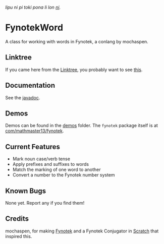 *lipu ni pi toki pona li lon [ni](OLUKIN.md).*

# FynotekWord
A class for working with words in Fynotek, a conlang by mochaspen.

## Linktree
If you came here from the [Linktree](https://linktr.ee/fynotek "Fynotek Resources"), you probably want to see [this](https://mathmaster13.github.io/FynotekWord/linktree/linktree.html).

## Documentation
See the [javadoc](https://mathmaster13.github.io/FynotekWord/overview-tree.html).

## Demos
Demos can be found in the [demos](demos) folder. The `fynotek` package itself is at [com/mathmaster13/fynotek](com/mathmaster13/fynotek).

## Current Features
- Mark noun case/verb tense
- Apply prefixes and suffixes to words
- Match the marking of one word to another
- Convert a number to the Fynotek number system

## Known Bugs
None yet. Report any if you find them!

## Credits
mochaspen, for making [Fynotek](https://linktr.ee/fynotek "Fynotek Resources") and a Fynotek Conjugator in [Scratch](https://scratch.mit.edu/projects/584256352/ "Fynotek Conjugator in Scratch") that inspired this.
